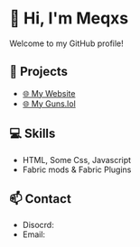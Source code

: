# 👋 Hi, I'm Meqxs

Welcome to my GitHub profile!

## 🚀 Projects

- [🌐 My Website](https://Meqxs.github.io/Website/)
- [🌐 My Guns.lol](https://Meqxs.github.io/Website/)

## 💻 Skills

- HTML, Some Css, Javascript
- Fabric mods & Fabric Plugins

## 📫 Contact

- Disocrd:
- Email: 
